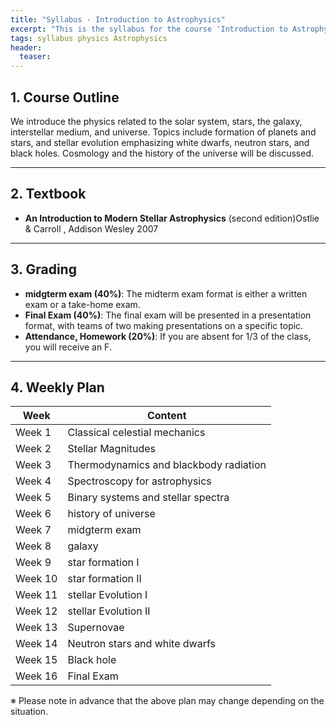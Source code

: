 ```yaml
---
title: "Syllabus - Introduction to Astrophysics"
excerpt: "This is the syllabus for the course 'Introduction to Astrophysics'."
tags: syllabus physics Astrophysics
header:
  teaser: 
---
```


## 1. Course Outline
We introduce the physics related to the solar system, stars, the galaxy, interstellar medium, and universe.
Topics include formation of planets and stars, and stellar evolution emphasizing white dwarfs, neutron stars,
and black holes. Cosmology and the history of the universe will be discussed.

---

## 2. Textbook
- **An Introduction to Modern Stellar Astrophysics** (second edition)Ostlie & Carroll , Addison Wesley 2007

---

## 3. Grading
- **midgterm exam (40%)**: The midterm exam format is either a written exam or a take-home exam.
- **Final Exam (40%)**: The final exam will be presented in a presentation format, with teams of two making presentations on a specific topic.
- **Attendance, Homework (20%)**: If you are absent for 1/3 of the class, you will receive an F.

---

## 4. Weekly Plan

| Week | Content |
|------|------|
| Week 1 | Classical celestial mechanics |
| Week 2 | Stellar Magnitudes |
| Week 3 | Thermodynamics and blackbody radiation |
| Week 4 | Spectroscopy for astrophysics |
| Week 5 | Binary systems and stellar spectra |
| Week 6 | history of universe |
| Week 7 | midgterm exam |
| Week 8 | galaxy |
| Week 9 | star formation I |
| Week 10 | star formation II |
| Week 11 | stellar Evolution I |
| Week 12 | stellar Evolution II |
| Week 13 | Supernovae |
| Week 14 | Neutron stars and white dwarfs |
| Week 15 | Black hole |
| Week 16 | Final Exam |

※ Please note in advance that the above plan may change depending on the situation.